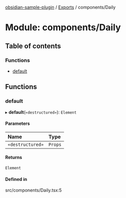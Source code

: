 [obsidian-sample-plugin](../README.md) / [Exports](../modules.md) / components/Daily

# Module: components/Daily

## Table of contents

### Functions

- [default](components_Daily.md#default)

## Functions

### default

▸ **default**(`«destructured»`): `Element`

#### Parameters

| Name | Type |
| :------ | :------ |
| `«destructured»` | `Props` |

#### Returns

`Element`

#### Defined in

src/components/Daily.tsx:5
